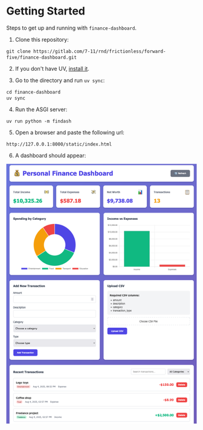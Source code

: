 # Getting Started

Steps to get up and running with `finance-dashboard`.

1. Clone this repository:

```shell
git clone https://gitlab.com/7-11/rnd/frictionless/forward-five/finance-dashboard.git
```

2. If you don't have UV, [install it](https://github.com/astral-sh/uv).

3. Go to the directory and run `uv sync`:

```shell
cd finance-dashboard
uv sync
```
4. Run the ASGI server:

```shell
uv run python -m findash
```
5. Open a browser and paste the following url:

```shell
http://127.0.0.1:8000/static/index.html
```
6. A dashboard should appear:

![Frontend Dashboard](./docs/images/frontend-dashboard.png "Frontend Dashboard")
